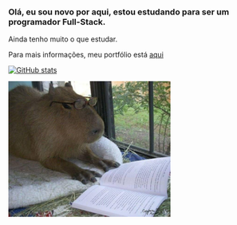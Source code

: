 
<h3>Olá, eu sou novo por aqui, estou estudando para ser um programador Full-Stack.</h3>
<p>Ainda tenho muito o que estudar.</p>
<p>Para mais informações, meu portfólio está <a href="https://leomartinez013.github.io/Portfolio/" target="_blank">aqui</a></p>

[![GitHub stats](https://github-readme-stats.vercel.app/api?username=LeoMartinez013&show_icons=true&theme=dracula)](https://github.com/LeoMartinez013/github-readme-stats)


<img src="foto_github[1].jpg" width="325px">
